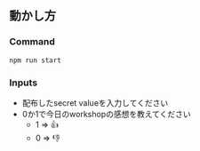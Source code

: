 ## 動かし方

### Command
```shell
npm run start
```

### Inputs
- 配布したsecret valueを入力してください
- 0か1で今日のworkshopの感想を教えてください
    - 1 => 👍
    - 0 => 👎
